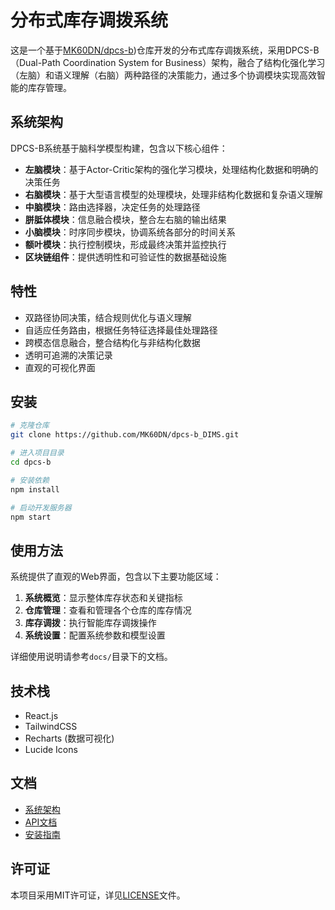# 分布式库存调拨系统

这是一个基于[MK60DN/dpcs-b]([https://github.com/MK60DN/dpcs-b_DIMS))仓库开发的分布式库存调拨系统，采用DPCS-B（Dual-Path Coordination System for Business）架构，融合了结构化强化学习（左脑）和语义理解（右脑）两种路径的决策能力，通过多个协调模块实现高效智能的库存管理。

## 系统架构

DPCS-B系统基于脑科学模型构建，包含以下核心组件：

- **左脑模块**：基于Actor-Critic架构的强化学习模块，处理结构化数据和明确的决策任务
- **右脑模块**：基于大型语言模型的处理模块，处理非结构化数据和复杂语义理解
- **中脑模块**：路由选择器，决定任务的处理路径
- **胼胝体模块**：信息融合模块，整合左右脑的输出结果
- **小脑模块**：时序同步模块，协调系统各部分的时间关系
- **额叶模块**：执行控制模块，形成最终决策并监控执行
- **区块链组件**：提供透明性和可验证性的数据基础设施

## 特性

- 双路径协同决策，结合规则优化与语义理解
- 自适应任务路由，根据任务特征选择最佳处理路径
- 跨模态信息融合，整合结构化与非结构化数据
- 透明可追溯的决策记录
- 直观的可视化界面

## 安装

```bash
# 克隆仓库
git clone https://github.com/MK60DN/dpcs-b_DIMS.git

# 进入项目目录
cd dpcs-b

# 安装依赖
npm install

# 启动开发服务器
npm start
```

## 使用方法

系统提供了直观的Web界面，包含以下主要功能区域：

1. **系统概览**：显示整体库存状态和关键指标
2. **仓库管理**：查看和管理各个仓库的库存情况
3. **库存调拨**：执行智能库存调拨操作
4. **系统设置**：配置系统参数和模型设置

详细使用说明请参考`docs/`目录下的文档。

## 技术栈

- React.js
- TailwindCSS
- Recharts (数据可视化)
- Lucide Icons

## 文档

- [系统架构](docs/ARCHITECTURE.md)
- [API文档](docs/API.md)
- [安装指南](docs/SETUP.md)

## 许可证

本项目采用MIT许可证，详见[LICENSE](LICENSE)文件。

